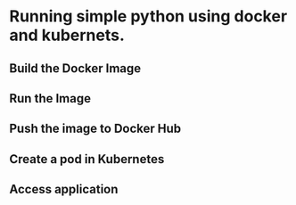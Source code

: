 # Running simple python using docker and kubernets.

## Build the Docker Image

## Run the Image

## Push the image to Docker Hub

## Create a pod in Kubernetes

## Access application

